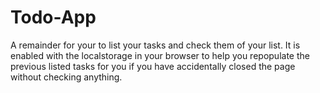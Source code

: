 # Todo-App

A remainder for your to list your tasks and check them of your list. It is enabled with the localstorage in your browser to help you repopulate the previous listed tasks for you if you have accidentally closed the page without checking anything.
